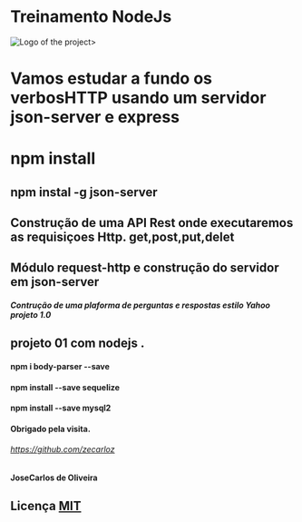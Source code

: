 # Treinamento NodeJs

![Logo of the project](https://encrypted-tbn0.gstatic.com/images?q=tbn:ANd9GcTsa0alt1oJcqt_IZ3JIUY5dMVcBlimLTF3Pg&usqp=CAU)>
 



#  Vamos estudar a fundo os verbosHTTP usando um servidor json-server e express
#  npm install
## npm instal -g json-server
## Construção de uma API Rest onde executaremos as requisiçoes Http. get,post,put,delet
## Módulo request-http e construção do servidor em json-server

##### Contrução de uma plaforma de perguntas e respostas estilo Yahoo projeto 1.0

## projeto 01 com nodejs .
#### npm i body-parser --save
#### npm install --save sequelize
#### npm install --save mysql2



#### Obrigado pela visita.
###### https://github.com/zecarloz 
#### JoseCarlos de Oliveira 

## Licença [MIT](https://choosealicense.com/licenses/mit/)


